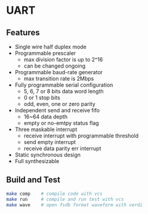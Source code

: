 # UART

## Features
* Single wire half duplex mode
* Programmable prescaler
    * max division factor is up to 2^16
    * can be changed ongoing
* Programmable baud-rate generator
    * max transition rate is 2Mbps
* Fully programmable serial configuration
    * 5, 6, 7 or 8 bits data word length
    * 0 or 1 stop bits
    * odd, even, one or zero parity
* Independent send and receive fifo
    * 16~64 data depth
    * empty or no-emtpy status flag
* Three maskable interrupt
    * receive interrupt with programmable threshold
    * send empty interrupt
    * receive data parity err interrupt
* Static synchronous design
* Full synthesizable

## Build and Test
```bash
make comp    # compile code with vcs
make run     # compile and run test with vcs
make wave    # open fsdb format waveform with verdi
```
